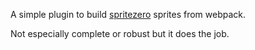 A simple plugin to build [spritezero](https://github.com/mapbox/spritezero) sprites from webpack.

Not especially complete or robust but it does the job.
